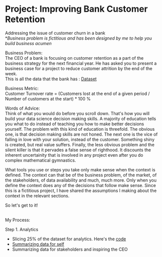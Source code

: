 # Project: Improving Bank Customer Retention
Addressing the issue of customer churn in a bank <br>
**Business problem is fictitious and has been designed by me to help you build business acumen*

Business Problem: <br>
The CEO of a bank is focusing on customer retention as a part of the business strategy for the next financial year. He has asked you to present a business case for a project to reduce customer attrition by the end of the week. <br>
This is all the data that the bank has : [Dataset](https://www.kaggle.com/adammaus/predicting-churn-for-bank-customers)<br>

Business Metric: <br>
Customer Turnover rate = 
(Customers lost at the end of a given period / Number of customers at the start) * 100 % <br>

Words of Advice: <br>
Think of what you would do before you scroll down. That's how you will build your data science decision making skills. A majority of education tells you what to do instead of teaching you how to make better decisions yourself. The problem with this kind of education is threefold. The obvious one, is that decision making skills are not honed. The next one is the vice of falling in love with your solution, instead of the customer. Something shiny is created, but real value suffers. Finally, the less obvious problem and the silent killer is that it pervades a false sense of righthood. It discounts the inherent uncertainity that is involved in any project even after you do complex mathematical gymnastics. <br>

What tools you use or steps you take only make sense when the context is defined. The context can that be of the business problem, of the market, of the stakeholders, of data availability and much, much more. Only when you define the context does any of the decisions that follow make sense. Since this is a fictitious project, I have shared the assumptions I making about the context in the relevant sections. <br>

So let's get to it! <br><br>

My Process: <br>

Step 1. Analytics <br>
* Slicing 25% of the dataset for analytics. Here's the [code](https://github.com/mehtamishah/Bank-Customer-Churn/blob/main/Dividing_the_dataset.ipynb)
* [Summarizing data for self](https://github.com/mehtamishah/Bank-Customer-Retention/blob/main/Summarizing%20the%20data%20for%20yourself)
* Summarizing data for stakeholders and inspiring the CEO
